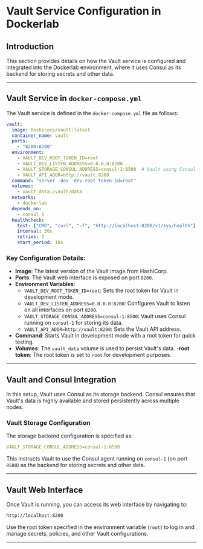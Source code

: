 
# Vault Service Configuration in Dockerlab

## Introduction
This section provides details on how the Vault service is configured and integrated into the Dockerlab environment, where it uses Consul as its backend for storing secrets and other data.

---

## Vault Service in `docker-compose.yml`
The Vault service is defined in the `docker-compose.yml` file as follows:

```yaml
vault:
  image: hashicorp/vault:latest
  container_name: vault
  ports:
    - "8200:8200"
  environment:
    - VAULT_DEV_ROOT_TOKEN_ID=root
    - VAULT_DEV_LISTEN_ADDRESS=0.0.0.0:8200
    - VAULT_STORAGE_CONSUL_ADDRESS=consul-1:8500  # Vault using Consul as backend
    - VAULT_API_ADDR=http://vault:8200
  command: "server -dev -dev-root-token-id=root"
  volumes:
    - vault_data:/vault/data
  networks:
    - dockerlab
  depends_on:
    - consul-1
  healthcheck:
    test: ["CMD", "curl", "-f", "http://localhost:8200/v1/sys/health"]
    interval: 30s
    retries: 3
    start_period: 10s
```

### Key Configuration Details:
- **Image**: The latest version of the Vault image from HashiCorp.
- **Ports**: The Vault web interface is exposed on port `8200`.
- **Environment Variables**:
  - `VAULT_DEV_ROOT_TOKEN_ID=root`: Sets the root token for Vault in development mode.
  - `VAULT_DEV_LISTEN_ADDRESS=0.0.0.0:8200`: Configures Vault to listen on all interfaces on port `8200`.
  - `VAULT_STORAGE_CONSUL_ADDRESS=consul-1:8500`: Vault uses Consul running on `consul-1` for storing its data.
  - `VAULT_API_ADDR=http://vault:8200`: Sets the Vault API address.
- **Command**: Starts Vault in development mode with a root token for quick testing.
- **Volumes**: The `vault_data` volume is used to persist Vault's data.
-**root token**: The root token is set to `root` for development purposes.
---

## Vault and Consul Integration
In this setup, Vault uses Consul as its storage backend. Consul ensures that Vault's data is highly available and stored persistently across multiple nodes.

### Vault Storage Configuration
The storage backend configuration is specified as:

```yaml
VAULT_STORAGE_CONSUL_ADDRESS=consul-1:8500
```

This instructs Vault to use the Consul agent running on `consul-1` (on port `8500`) as the backend for storing secrets and other data.

---

## Vault Web Interface
Once Vault is running, you can access its web interface by navigating to:

```bash
http://localhost:8200
```

Use the root token specified in the environment variable (`root`) to log in and manage secrets, policies, and other Vault configurations.

---


